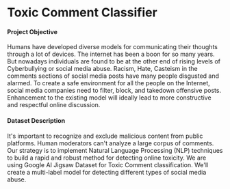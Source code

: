 # Toxic Comment Classifier
#### Project Objective
Humans have developed diverse models for communicating their thoughts through a lot of devices. The internet has been a boon for so many years. But nowadays individuals are found to be at the other end of rising levels of Cyberbullying or social media abuse. Racism, Hate, Casteism in the comments sections of social media posts have many people disgusted and alarmed. To create a safe environment for all the people on the Internet, social media companies need to filter, block, and takedown offensive posts. Enhancement to the existing model will ideally lead to more constructive and respectful online discussion. </p>

#### Dataset Description
It's important to recognize and exclude malicious content from public platforms. Human moderators can't analyze a large corpus of comments. Our strategy is to implement Natural Language Processing (NLP) techniques to build a rapid and robust method for detecting online toxicity. We are using Google AI Jigsaw Dataset for Toxic Comment classification. We'll create a multi-label model for detecting different types of social media abuse.
